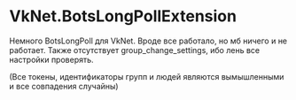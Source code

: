 # VkNet.BotsLongPollExtension
Немного BotsLongPoll для VkNet. Вроде все работало, но мб ничего и не работает. Также отсутствует group_change_settings, ибо лень все настройки проверять.

(Все токены, идентификаторы групп и людей являются вымышленными и все совпадения случайны)
